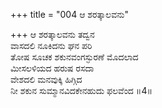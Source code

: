+++
title = "004 ಆ ಶರತ್ಕಾಲವನು"

+++
ಆ ಶರತ್ಕಾಲವನು ತದ್ವನ  
ವಾಸದಲಿ ನೂಕಿದನು ಘನ ಪರಿ  
ತೋಷ ಸೂಚಕ ಶಕುನವಂಗಸ್ಫುರಣೆ ಮೊದಲಾದ   
ಮೀಸಲಳಿಯದ ಹರುಷ ರಸದಾ  
ವೇಶದಲಿ ಮನವುಕ್ಕಿ ಹಿಗ್ಗಿದ  
ನೀ ಶಕುನ ಸುಮ್ಮಾನವಿದಕೇನಹುದು ಫಲವೆಂದ     ॥4॥